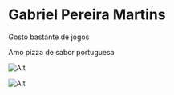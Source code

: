 # Gabriel Pereira Martins

Gosto bastante de jogos

Amo pizza de sabor portuguesa

![Alt](https://3cc791f55f295f1d.cdn.gocache.net/versada/img_blog/i1_13_21_1114_041018.jpg)

![Alt](https://img.freepik.com/fotos-premium/ceu-azul-de-noite-estrelada-e-paisagem-de-lua-grande_162585-231.jpg)
